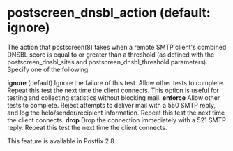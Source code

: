 # postscreen_dnsbl_action (default: ignore)
The action that postscreen(8) takes when a remote SMTP client's combined
DNSBL score is equal to or greater than a threshold (as defined
with the postscreen\_dnsbl\_sites and postscreen\_dnsbl\_threshold
parameters). Specify one of the following: 



 **ignore** (default) 
 Ignore the failure of this test. Allow other tests to complete.
Repeat this test the next time the client connects.
This option is useful for testing and collecting statistics
without blocking mail. 
 **enforce** 
 Allow other tests to complete. Reject attempts to deliver mail
with a 550 SMTP reply, and log the helo/sender/recipient information.
Repeat this test the next time the client connects. 
 **drop** 
 Drop the connection immediately with a 521 SMTP reply. Repeat
this test the next time the client connects. 

 This feature is available in Postfix 2.8. 


